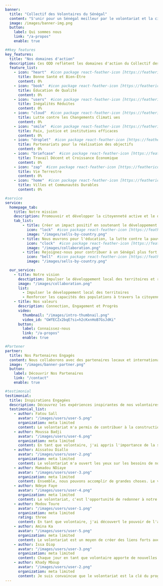 ```yaml
---
banner:
  title: "Collectif des Volontaires du Sénégal"
  content: "S'unir pour un Sénégal meilleur par le volontariat et la citoyenneté active."
  image: /images/banner-img.png
  button:
    label: Qui sommes nous
    link: "/a-propos"
    enable: true

##key features
key_features:
  title: "Nos domaines d'action"
  description: Ces ODD reflètent les domaines d'action du Collectif des Volontaires du Sénégal et son engagement en faveur du développement durable.
  feature_list:
    - icon: "heart"  #icon package react-feather-icon [https://feathericons.com/]
      title: Bonne Santé et Bien-Être
      content: 0%
    - icon: "book"  #icon package react-feather-icon [https://feathericons.com/]
      title: Éducation de Qualité
      content: 0%
    - icon: "users"  #icon package react-feather-icon [https://feathericons.com/]
      title: Inégalités Réduites
      content: 0%
    - icon: "cloud"  #icon package react-feather-icon [https://feathericons.com/]
      title: Lutte contre les Changements Climati ues
      content: 0%
    - icon: "smile"  #icon package react-feather-icon [https://feathericons.com/]
      title: Paix, justice et institutions efficaces
      content: 0%
    - icon: "droplet"  #icon package react-feather-icon [https://feathericons.com/]
      title: Partenariats pour la réalisation des objectifs
      content: 0%
    - icon: "briefcase"  #icon package react-feather-icon [https://feathericons.com/]
      title: Travail Décent et Croissance Économique
      content: 0%
    - icon: "zap"  #icon package react-feather-icon [https://feathericons.com/]
      title: Vie Terrestre
      content: 0%
    - icon: "home"  #icon package react-feather-icon [https://feathericons.com/]
      title: Villes et Communautés Durables
      content: 0%

#service
service:
  homepage_tab:
    title: Notre mission
    description: Promouvoir et développer la citoyenneté active et le développement des territoires à travers le volontariat et les activités de services à la communauté.
    tab_list:
        - title: Créer un impact positif en soutenant le développement local
          icon: "lock"  #icon package react-feather-icon [https://feathericons.com/]
          image: "/images/sells-by-country.png"
        - title: Nous œuvrons pour l'éducation, la lutte contre la pauvreté, et bien plus encore.
          icon: "clock"  #icon package react-feather-icon [https://feathericons.com/]
          image: "/images/collaboration.png"
        - title: Rejoignez-nous pour contribuer à un Sénégal plus fort, solidaire et prospère.
          icon: "bell"  #icon package react-feather-icon [https://feathericons.com/]
          image: "/images/sells-by-country.png"

  our_service:
    - title: Notre vision
      desctiption: Impulser le développement local des territoires et renforcer les capacités des populations à travers la citoyenneté active, le volontariat et le progrès social.
      image: "/images/collaboration.png"
      list:
        - Impulser le développement local des territoires
        - Renforcer les capacités des populations à travers la citoyenneté active, le volontariat et le progrès social.
    - title: Nos valeurs
      description: Connection, Engagement et Progrès
      video:
        thumbnail: "/images/intro-thumbnail.png"
        video_id: "GWfECZx2bqE?si=h2cKxnHoB7GsJdKi"
      button:
        label: Connaissez-nous
        link: "/a-propos"
        enable: true

#Partener
partner:
  title: Nos Partenaires Engagés
  content: Nous collaborons avec des partenaires locaux et internationaux pour renforcer notre impact. Ensemble, nous œuvrons pour un Sénégal meilleur.
  image: "/images/banner-partner.png"
  button:
    label: Découvrir Nos Partenaires
    link: "/contact"
    enable: true

#testimonial
testimonial:
  title: Inspirations Engagées
  description: Découvrez les expériences inspirantes de nos volontaires dévoués qui œuvrent pour un Sénégal meilleur
  testimonial_list:
    - author: Fatou Sall
      avatar: "/images/users/user-5.png"
      organization: meta limited
      content: Le volontariat m'a permis de contribuer à la construction de notre communauté. Chaque action compte, et je suis fière de faire partie du changement.
    - author: Moussa Badji
      avatar: "/images/users/user-6.png"
      organization: meta limited
      content: En tant que volontaire, j'ai appris l'importance de la solidarité. Notre travail a un impact réel sur les vies des personnes que nous aidons.
    - author: Aïssatou Diallo
      avatar: "/images/users/user-2.png"
      organization: meta limited
      content: Le volontariat m'a ouvert les yeux sur les besoins de notre communauté. C'est une expérience enrichissante qui m'a fait grandir en tant que citoyenne.
    - author: Mamadou NDiaye
      avatar: "/images/users/user-3.png"
      organization: meta limited
      content: Ensemble, nous pouvons accomplir de grandes choses. Le volontariat nous unit et nous aide à réaliser des projets qui font la différence.
    - author: Ndeye Faye
      avatar: "/images/users/user-4.png"
      organization: meta limited
      content: Le volontariat, c'est l'opportunité de redonner à notre communauté. C'est une source de fierté et de satisfaction personnelle.
    - author: Modou Toure
      avatar: "/images/users/user-1.png"
      organization: meta limited
      rating: three
      content: En tant que volontaire, j'ai découvert le pouvoir de l'action collective. Nous travaillons main dans la main pour bâtir un avenir meilleur.
    - author: Amina Ka
      avatar: "/images/users/user-5.png"
      organization: meta limited
      content: Le volontariat est un moyen de créer des liens forts avec les autres volontaires. Ensemble, nous sommes une force positive pour notre pays.
    - author: Issa Diop
      avatar: "/images/users/user-3.png"
      organization: meta limited
      content: Chaque jour en tant que volontaire apporte de nouvelles opportunités d'apprentissage. Je suis reconnaissant de cette expérience inspirante.
    - author: Khady Mboup
      avatar: "/images/users/user-2.png"
      organization: meta limited
      content: Je suis convaincue que le volontariat est la clé du progrès. En tant que volontaire, je travaille pour un Sénégal plus fort et plus solidaire.
---
```

